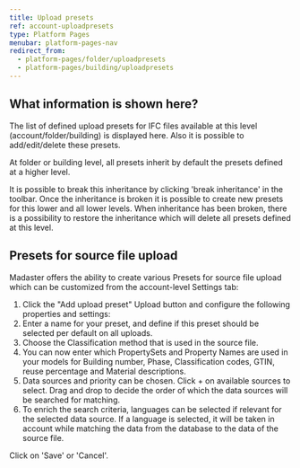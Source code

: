 ```yaml
---
title: Upload presets
ref: account-uploadpresets
type: Platform Pages
menubar: platform-pages-nav
redirect_from:
  - platform-pages/folder/uploadpresets
  - platform-pages/building/uploadpresets
---
```


## What information is shown here?
The list of defined upload presets for IFC files available at this level (account/folder/building) is displayed here.
Also it is possible to add/edit/delete these presets.


At folder or building level, all presets inherit by default the presets defined at a higher level. 

It is possible to break this inheritance by clicking 'break inheritance' in the toolbar. Once the inheritance is broken it is possible to create new presets for this lower and all lower levels.
When inheritance has been broken, there is a possibility to restore the inheritance which will delete all presets defined at this level.

## Presets for source file upload

Madaster offers the ability to create various Presets for source file upload which can be customized from the account-level Settings tab:

1. Click the "Add upload preset" Upload button and configure the following properties and settings:
2. Enter a name for your preset, and define if this preset should be selected per default on all uploads.
2. Choose the Classification method that is used in the source file.
4. You can now enter which PropertySets and Property Names are used in your models for Building number, Phase, Classification codes, GTIN, reuse percentage and Material descriptions.
5. Data sources and priority can be chosen. Click + on available sources to select. Drag and drop to decide the order of which the data sources will be searched for matching.
6. To enrich the search criteria, languages can be selected if relevant for the selected data source. If a language is selected, it will be taken in account while matching the data from the database to the data of the source file.

Click on 'Save' or 'Cancel'.
